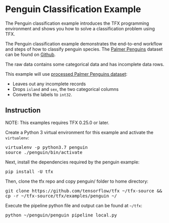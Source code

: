 # Penguin Classification Example

The Penguin classification example introduces the TFX programming
environment and shows you how to solve a classification problem using
TFX.

The Penguin classification example demonstrates the end-to-end workflow
and steps of how to classify penguin species.
The [Palmer Penguins](https://allisonhorst.github.io/palmerpenguins/articles/intro.html) dataset can be found on [Github](https://github.com/allisonhorst/palmerpenguins).

The raw data contains some categorical data and has incomplete data rows.

This example will use
[processed Palmer Penguins dataset](https://storage.googleapis.com/download.tensorflow.org/data/palmer_penguins/penguins_processed.csv):
* Leaves out any incomplete records
* Drops `island` and `sex`, the two categorical columns
* Converts the labels to `int32`.

## Instruction

NOTE: This examples requires TFX 0.25.0 or later.

Create a Python 3 virtual environment for this example and activate the
`virtualenv`:

<pre class="devsite-terminal devsite-click-to-copy">
virtualenv -p python3.7 penguin
source ./penguin/bin/activate
</pre>

Next, install the dependencies required by the penguin example:

<pre class="devsite-terminal devsite-click-to-copy">
pip install -U tfx
</pre>

Then, clone the tfx repo and copy penguin/ folder to home directory:

<pre class="devsite-terminal devsite-click-to-copy">
git clone https://github.com/tensorflow/tfx ~/tfx-source && pushd ~/tfx-source
cp -r ~/tfx-source/tfx/examples/penguin ~/
</pre>

Execute the pipeline python file and output can be found at `~/tfx`:

<pre class="devsite-terminal devsite-click-to-copy">
python ~/penguin/penguin_pipeline_local.py
</pre>
